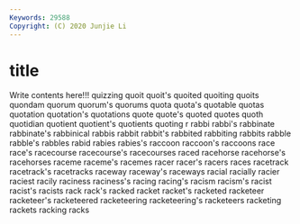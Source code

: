 ```yaml
---
Keywords: 29588
Copyright: (C) 2020 Junjie Li
---
```


# title

Write contents here!!!
quizzing
quoit 
quoit's 
quoited 
quoiting 
quoits 
quondam 
quorum 
quorum's 
quorums 
quota
quota's 
quotable 
quotas 
quotation 
quotation's 
quotations 
quote 
quote's 
quoted 
quotes
quoth 
quotidian 
quotient 
quotient's 
quotients 
quoting 
r 
rabbi 
rabbi's 
rabbinate
rabbinate's 
rabbinical 
rabbis 
rabbit 
rabbit's 
rabbited 
rabbiting 
rabbits 
rabble 
rabble's
rabbles 
rabid 
rabies 
rabies's 
raccoon 
raccoon's 
raccoons 
race 
race's 
racecourse
racecourse's 
racecourses 
raced 
racehorse 
racehorse's 
racehorses 
raceme 
raceme's 
racemes 
racer
racer's 
racers 
races 
racetrack 
racetrack's 
racetracks 
raceway 
raceway's 
raceways 
racial
racially 
racier 
raciest 
racily 
raciness 
raciness's 
racing 
racing's 
racism 
racism's
racist 
racist's 
racists 
rack 
rack's 
racked 
racket 
racket's 
racketed 
racketeer
racketeer's 
racketeered 
racketeering 
racketeering's 
racketeers 
racketing 
rackets 
racking 
racks 
